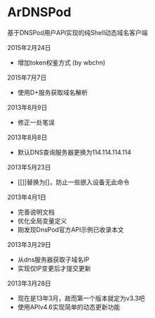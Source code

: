 # ArDNSPod
基于DNSPod用户API实现的纯Shell动态域名客户端

2015年2月24日
- 增加token权鉴方式 (by wbchn)

2015年7月7日
- 使用D+服务获取域名解析

2013年8月9日
- 修正一处笔误

2013年8月8日
- 默认DNS查询服务器更换为114.114.114.114

2013年5月23日
- [[]]替换为[]，防止一些嵌入设备无此命令

2013年4月1日
- 完善说明文档
- 优化全局变量定义
- 刚发现DnsPod官方API示例已收录本文

2013年3月29日
- 从dns服务器获取子域名IP
- 实现仅IP变更后才提交更新

2013年3月28日
- 现在是13年3月，故而第一个版本就定为v3.3吧
- 使用APIv4.6实现简单的动态更新功能

